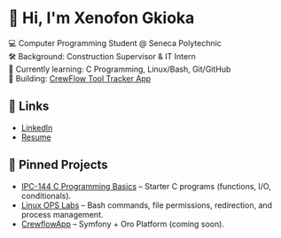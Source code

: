 # 👋 Hi, I'm Xenofon Gkioka

💻 Computer Programming Student @ Seneca Polytechnic  
🛠 Background: Construction Supervisor & IT Intern  
🚀 Currently learning: C Programming, Linux/Bash, Git/GitHub  
🌱 Building: [CrewFlow Tool Tracker App](#)  

## 🔗 Links
- [LinkedIn](https://www.linkedin.com/in/xenofon-gkiokas-479419186/)  
- [Resume](./resume.pdf)  

## 📌 Pinned Projects
- [IPC-144 C Programming Basics](https://github.com/xGkioka/IPC-144-) – Starter C programs (functions, I/O, conditionals).  
- [Linux OPS Labs](https://github.com/xGkioka/CEP146-lab03) – Bash commands, file permissions, redirection, and process management.  
- [CrewflowApp](https://github.com/xGkioka/Crewflow) – Symfony + Oro Platform (coming soon).  
